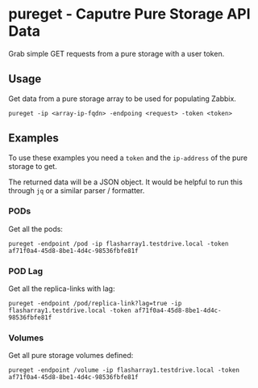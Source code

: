 # pureget - Caputre Pure Storage API Data

Grab simple GET requests from a pure storage with a user token.

## Usage

Get data from a pure storage array to be used for populating Zabbix.

`pureget -ip <array-ip-fqdn> -endpoing <request> -token <token>`

 
## Examples

To use these examples you need a `token` and the `ip-address` of the pure storage to get.

The returned data will be a JSON object. It would be helpful to run this through `jq` or a similar
parser / formatter.

### PODs

Get all the pods:

`pureget -endpoint /pod -ip flasharray1.testdrive.local -token af71f0a4-45d8-8be1-4d4c-98536fbfe81f`

### POD Lag

Get all the replica-links with lag:

`pureget -endpoint /pod/replica-link?lag=true -ip flasharray1.testdrive.local -token af71f0a4-45d8-8be1-4d4c-98536fbfe81f`
  
### Volumes

Get all pure storage volumes defined:

`pureget -endpoint /volume -ip flasharray1.testdrive.local -token af71f0a4-45d8-8be1-4d4c-98536fbfe81f`
  
  
